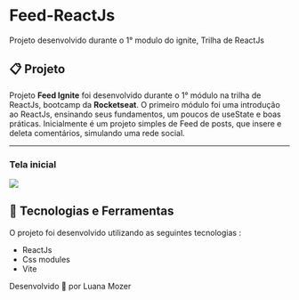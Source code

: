 # Feed-ReactJs
Projeto desenvolvido durante o 1° modulo do ignite, Trilha de ReactJs



## 📋 Projeto

Projeto **Feed Ignite** foi desenvolvido durante o 1° módulo na trilha de ReactJs, bootcamp da **Rocketseat**. O primeiro módulo foi uma introdução ao ReactJs, ensinando seus fundamentos, um poucos de useState e boas práticas. Inicialmente é um projeto simples  de Feed de posts, que insere e deleta comentários, simulando uma rede social.

---
<h3>
 <p>Tela inicial</p>
  <img src="https://i.imgur.com/U70WlNz.png">
  </h3>
  
 



## 🚀 Tecnologias e Ferramentas 

O projeto foi desenvolvido utilizando as seguintes tecnologias :

- ReactJs
- Css modules
- Vite



Desenvolvido 💜 por Luana Mozer
